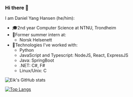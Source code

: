 ### Hi there 👋
I am Daniel Yang Hansen (he/him): 
- 🎓2nd year Computer Science at NTNU, Trondheim
- 💼Former summer intern at:
  - Norsk Helsenett
- 🚀Technologies I've worked with:
  - Python
  - JavaScript and Typescript: NodeJS, React, ExpressJS
  - Java: SpringBoot
  - .NET: C#, F#
  - Linux/Unix: C
<!--
**danielyanghansen/danielyanghansen** is a ✨ _special_ ✨ repository because its `README.md` (this file) appears on your GitHub profile.

Here are some ideas to get you started:

- 🔭 I’m currently working on ...
- 🌱 I’m currently learning ...
- 👯 I’m looking to collaborate on ...
- 🤔 I’m looking for help with ...
- 💬 Ask me about ...
- 📫 How to reach me: ...
- 😄 Pronouns: ...
- ⚡ Fun fact: ...
-->

![Eik's GitHub stats](https://github-readme-stats.vercel.app/api?username=danielyanghansen&count_private=true&hide=stars&theme=gruvbox&show_icons=true)

[![Top Langs](https://github-readme-stats.vercel.app/api/top-langs/?username=danielyanghansen&theme=gruvbox&layout=compact)](https://github.com/anuraghazra/github-readme-stats)
